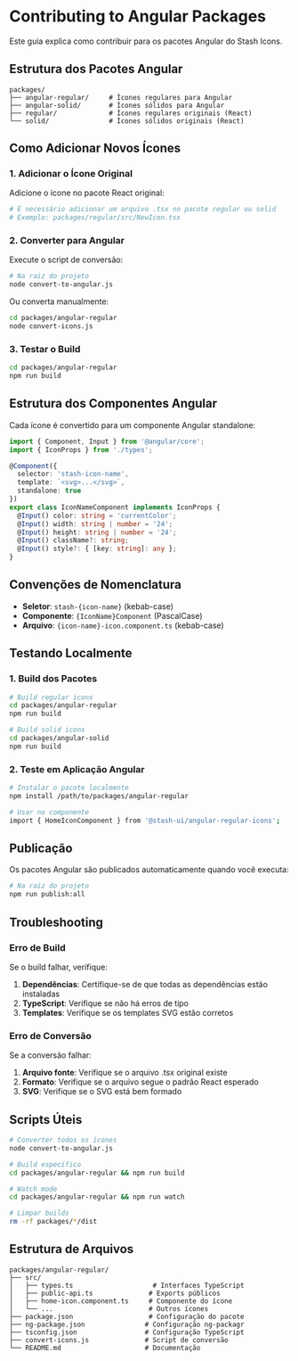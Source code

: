 # Contributing to Angular Packages

Este guia explica como contribuir para os pacotes Angular do Stash Icons.

## Estrutura dos Pacotes Angular

```
packages/
├── angular-regular/     # Ícones regulares para Angular
├── angular-solid/       # Ícones sólidos para Angular
├── regular/             # Ícones regulares originais (React)
└── solid/               # Ícones sólidos originais (React)
```

## Como Adicionar Novos Ícones

### 1. Adicionar o Ícone Original

Adicione o ícone no pacote React original:

```bash
# É necessário adicionar um arquivo .tsx no pacote regular ou solid
# Exemplo: packages/regular/src/NewIcon.tsx
```

### 2. Converter para Angular

Execute o script de conversão:

```bash
# Na raiz do projeto
node convert-to-angular.js
```

Ou converta manualmente:

```bash
cd packages/angular-regular
node convert-icons.js
```

### 3. Testar o Build

```bash
cd packages/angular-regular
npm run build
```

## Estrutura dos Componentes Angular

Cada ícone é convertido para um componente Angular standalone:

```typescript
import { Component, Input } from '@angular/core';
import { IconProps } from './types';

@Component({
  selector: 'stash-icon-name',
  template: `<svg>...</svg>`,
  standalone: true
})
export class IconNameComponent implements IconProps {
  @Input() color: string = 'currentColor';
  @Input() width: string | number = '24';
  @Input() height: string | number = '24';
  @Input() className?: string;
  @Input() style?: { [key: string]: any };
}
```

## Convenções de Nomenclatura

- **Seletor**: `stash-{icon-name}` (kebab-case)
- **Componente**: `{IconName}Component` (PascalCase)
- **Arquivo**: `{icon-name}-icon.component.ts` (kebab-case)

## Testando Localmente

### 1. Build dos Pacotes

```bash
# Build regular icons
cd packages/angular-regular
npm run build

# Build solid icons
cd packages/angular-solid
npm run build
```

### 2. Teste em Aplicação Angular

```bash
# Instalar o pacote localmente
npm install /path/to/packages/angular-regular

# Usar no componente
import { HomeIconComponent } from '@stash-ui/angular-regular-icons';
```

## Publicação

Os pacotes Angular são publicados automaticamente quando você executa:

```bash
# Na raiz do projeto
npm run publish:all
```

## Troubleshooting

### Erro de Build

Se o build falhar, verifique:

1. **Dependências**: Certifique-se de que todas as dependências estão instaladas
2. **TypeScript**: Verifique se não há erros de tipo
3. **Templates**: Verifique se os templates SVG estão corretos

### Erro de Conversão

Se a conversão falhar:

1. **Arquivo fonte**: Verifique se o arquivo .tsx original existe
2. **Formato**: Verifique se o arquivo segue o padrão React esperado
3. **SVG**: Verifique se o SVG está bem formado

## Scripts Úteis

```bash
# Converter todos os ícones
node convert-to-angular.js

# Build específico
cd packages/angular-regular && npm run build

# Watch mode
cd packages/angular-regular && npm run watch

# Limpar builds
rm -rf packages/*/dist
```

## Estrutura de Arquivos

```
packages/angular-regular/
├── src/
│   ├── types.ts                    # Interfaces TypeScript
│   ├── public-api.ts              # Exports públicos
│   ├── home-icon.component.ts     # Componente do ícone
│   └── ...                        # Outros ícones
├── package.json                   # Configuração do pacote
├── ng-package.json               # Configuração ng-packagr
├── tsconfig.json                 # Configuração TypeScript
├── convert-icons.js              # Script de conversão
└── README.md                     # Documentação
```



